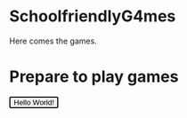 # SchoolfriendlyG4mes
Here comes the games.
<!DOCTYPE html>
<html>
<body>
  
<h1>Prepare to play games</h1>
  <html>
  <body>
 
 <html>
 <body>
 	<button type="button" autofocus>Hello World!</button>
